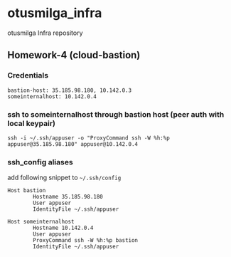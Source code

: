 # otusmilga_infra
otusmilga Infra repository

## Homework-4 (cloud-bastion)
### Credentials

```
bastion-host: 35.185.98.180, 10.142.0.3
someinternalhost: 10.142.0.4
```

### ssh to someinternalhost through bastion host (peer auth with local keypair)
```
ssh -i ~/.ssh/appuser -o "ProxyCommand ssh -W %h:%p appuser@35.185.98.180" appuser@10.142.0.4
```

### ssh_config aliases 

add following snippet to `~/.ssh/config`

```
Host bastion
        Hostname 35.185.98.180
        User appuser
        IdentityFile ~/.ssh/appuser

Host someinternalhost
        Hostname 10.142.0.4
        User appuser
        ProxyCommand ssh -W %h:%p bastion
        IdentityFile ~/.ssh/appuser
```

